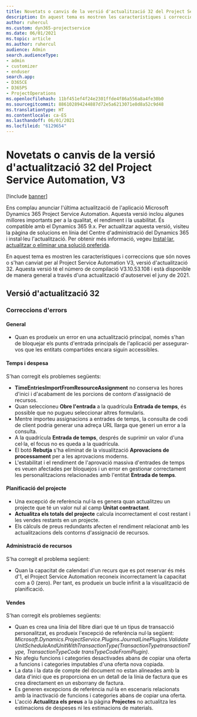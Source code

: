 ```yaml
---
title: Novetats o canvis de la versió d'actualització 32 del Project Service Automation, V3
description: En aquest tema es mostren les característiques i correccions disponibles al Project Service Automation V3, versió d'actualització 32.
author: ruhercul
ms.custom: dyn365-projectservice
ms.date: 06/01/2021
ms.topic: article
ms.author: ruhercul
audience: Admin
search.audienceType:
- admin
- customizer
- enduser
search.app:
- D365CE
- D365PS
- ProjectOperations
ms.openlocfilehash: 11bf451ef4f24e2301ffde4f86a556a8a4fe30b0
ms.sourcegitcommit: 886102894244887d72e5a6213071e8d8a52c9d48
ms.translationtype: HT
ms.contentlocale: ca-ES
ms.lasthandoff: 06/01/2021
ms.locfileid: "6129654"
---
```

# <a name="whats-new-or-changed-in-project-service-automation-update-release-32-v3"></a>Novetats o canvis de la versió d'actualització 32 del Project Service Automation, V3

[!include [banner](../includes/psa-now-project-operations.md)]

Ens complau anunciar l'última actualització de l'aplicació Microsoft Dynamics 365 Project Service Automation. Aquesta versió inclou algunes millores importants per a la qualitat, el rendiment i la usabilitat. És compatible amb el Dynamics 365 9.x. Per actualitzar aquesta versió, visiteu la pàgina de solucions en línia del Centre d'administració del Dynamics 365 i instal·leu l'actualització. Per obtenir més informació, vegeu [Instal·lar, actualitzar o eliminar una solució preferida](/power-platform/admin/install-remove-preferred-solution).

En aquest tema es mostren les característiques i correccions que són noves o s'han canviat per al Project Service Automation V3, versió d'actualització 32. Aquesta versió té el número de compilació V3.10.53.108 i està disponible de manera general a través d'una actualització d'autoservei el juny de 2021.

## <a name="update-release-32"></a>Versió d'actualització 32

### <a name="bug-fixes"></a>Correccions d'errors

#### <a name="general"></a>General

- Quan es produeix un error en una actualització principal, només s'han de bloquejar els punts d'entrada principals de l'aplicació per assegurar-vos que les entitats compartides encara siguin accessibles.

#### <a name="time-and-expense"></a>Temps i despesa

S'han corregit els problemes següents:

- **TimeEntriesImportFromResourceAssignment** no conserva les hores d'inici i d'acabament de les porcions de contorn d'assignació de recursos.
- Quan seleccioneu **Obre l'entrada** a la quadrícula **Entrada de temps**, és possible que no pugueu seleccionar altres formularis.
- Mentre importeu assignacions a entrades de temps, la consulta de codi de client podria generar una adreça URL llarga que generi un error a la consulta.
- A la quadrícula **Entrada de temps**, després de suprimir un valor d'una cel·la, el focus no es queda a la quadrícula.
- El botó **Rebutja** s'ha eliminat de la visualització **Aprovacions de processament** per a les aprovacions moderns.
- L'estabilitat i el rendiment de l'aprovació massiva d'entrades de temps es veuen afectades per bloquejos i un error en gestionar correctament les personalitzacions relacionades amb l'entitat **Entrada de temps**.

#### <a name="project-planning"></a>Planificació del projecte

- Una excepció de referència nul·la es genera quan actualitzeu un projecte que té un valor nul al camp **Unitat contractant**.
- **Actualitza els totals del projecte** calcula incorrectament el cost restant i les vendes restants en un projecte.
- Els càlculs de preus redundants afecten el rendiment relacionat amb les actualitzacions dels contorns d'assignació de recursos.

#### <a name="resource-management"></a>Administració de recursos

S'ha corregit el problema següent:

- Quan la capacitat de calendari d'un recurs que es pot reservar és més d'1, el Project Service Automation reconeix incorrectament la capacitat com a 0 (zero). Per tant, es produeix un bucle infinit a la visualització de planificació.

#### <a name="sales"></a>Vendes

S'han corregit els problemes següents:

- Quan es crea una línia del llibre diari que té un tipus de transacció personalitzat, es produeix l'excepció de referència nul·la següent: *Microsoft.Dynamics.ProjectService.Plugins.JournalLinePlugins.ValidateUnitScheduleAndUnitWithTransactionType(TransactionTypetransactionType, TransactionTypeCode transTypeCodeFromPlugin)*.
- No afegiu funcions i categories desactivades abans de copiar una oferta a funcions i categories imputables d'una oferta nova copiada.
- La data i la data de compte del document no estan alineades amb la data d'inici que es proporciona en un detall de la línia de factura que es crea directament en un esborrany de factura.
- Es generen excepcions de referència nul·la en escenaris relacionats amb la inactivació de funcions i categories abans de copiar una oferta.
- L'acció **Actualitza els preus** a la pàgina **Projectes** no actualitza les estimacions de despeses ni les estimacions de materials.
